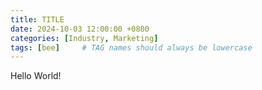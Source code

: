 ```yaml
---
title: TITLE
date: 2024-10-03 12:00:00 +0800
categories: [Industry, Marketing]
tags: [bee]     # TAG names should always be lowercase
---
```

Hello World!

<div style="min-height:920px" id="datawrapper-vis-xb8HK"><script type="text/javascript" defer src="https://datawrapper.dwcdn.net/xb8HK/embed.js" charset="utf-8" data-target="#datawrapper-vis-xb8HK"></script><noscript><img src="https://datawrapper.dwcdn.net/xb8HK/full.png" alt="" /></noscript></div>

